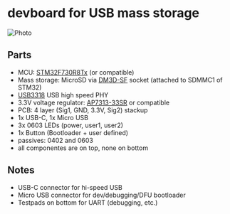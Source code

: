 # devboard for USB mass storage
![Photo](https://user-images.githubusercontent.com/198567/226181044-9288992e-d87a-46f9-b368-dd583198cf9f.jpg)

## Parts
* MCU: [STM32F730R8Tx](https://www.st.com/en/microcontrollers-microprocessors/stm32f730r8.html) (or compatible)
* Mass storage: MicroSD via [DM3D-SF](https://www.hirose.com/product/series/DM3#) socket (attached to SDMMC1 of STM32)
* [USB3318](https://www.microchip.com/en-us/product/USB3318) USB high speed PHY
* 3.3V voltage regulator: [AP7313-33SR](https://www.diodes.com/part/view/AP7313/) or compatible
* PCB: 4 layer (Sig1, GND, 3.3V, Sig2) stackup
* 1x USB-C, 1x Micro USB
* 3x 0603 LEDs (power, user1, user2)
* 1x Button (Bootloader + user defined)
* passives: 0402 and 0603
* all componentes are on top, none on bottom

## Notes
* USB-C connector for hi-speed USB
* Micro USB connector for dev/debugging/DFU bootloader
* Testpads on bottom for UART (debugging, etc.)
